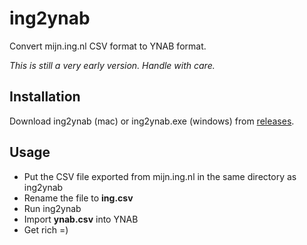 # ing2ynab

Convert mijn.ing.nl CSV format to YNAB format.

_This is still a very early version. Handle with care._

## Installation

Download ing2ynab (mac) or ing2ynab.exe (windows) from [releases](https://github.com/stephanvd/ing2ynab/releases).

## Usage

* Put the CSV file exported from mijn.ing.nl in the same directory as ing2ynab
* Rename the file to __ing.csv__
* Run ing2ynab
* Import __ynab.csv__ into YNAB
* Get rich =)
